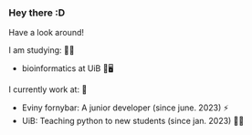 ### Hey there :D

Have a look around! 

I am studying: 🧑‍🎓
- bioinformatics at UiB 🧬🖥️

I currently work at: 💼
- Eviny fornybar: A junior developer (since june. 2023) ⚡
- UiB: Teaching python to new students (since jan. 2023) 👨‍🏫

<!--
**Freskoko/Freskoko** is a ✨ _special_ ✨ repository because its `README.md` (this file) appears on your GitHub profile.

Here are some ideas to get you started:

- 🔭 I’m currently working on ...
- 🌱 I’m currently learning ...
- 👯 I’m looking to collaborate on ...
- 🤔 I’m looking for help with ...
- 💬 Ask me about ...
- 📫 How to reach me: ...
- 😄 Pronouns: ...
- ⚡ Fun fact: ...
-->
